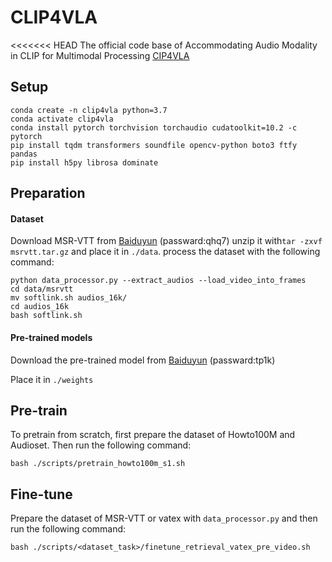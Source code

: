 # CLIP4VLA
<<<<<<< HEAD
The official code base of Accommodating Audio Modality in CLIP for Multimodal Processing [CIP4VLA](https://arxiv.org/pdf/2303.06591.pdf)
## Setup
```
conda create -n clip4vla python=3.7
conda activate clip4vla
conda install pytorch torchvision torchaudio cudatoolkit=10.2 -c pytorch
pip install tqdm transformers soundfile opencv-python boto3 ftfy pandas
pip install h5py librosa dominate
```
## Preparation
#### Dataset
Download MSR-VTT from [Baiduyun](https://pan.baidu.com/s/11VWH8VqczIj42LXJ3Y-wkA?pwd=qhq7) (passward:qhq7)
unzip it with```tar -zxvf msrvtt.tar.gz``` and place it in `./data`.
process the dataset with the following command:
```
python data_processor.py --extract_audios --load_video_into_frames
cd data/msrvtt
mv softlink.sh audios_16k/
cd audios_16k
bash softlink.sh
``` 

#### Pre-trained models
Download the pre-trained model from [Baiduyun](https://pan.baidu.com/s/1mISSzAfbCUvLIQHqxH0K9A?pwd=tp1k) (passward:tp1k)

Place it in `./weights`


## Pre-train
To pretrain from scratch, first prepare the dataset of Howto100M and Audioset. Then run the following command:
```
bash ./scripts/pretrain_howto100m_s1.sh
```

## Fine-tune
Prepare the dataset of MSR-VTT or vatex with ```data_processor.py``` and then run the following command:
```
bash ./scripts/<dataset_task>/finetune_retrieval_vatex_pre_video.sh
```





